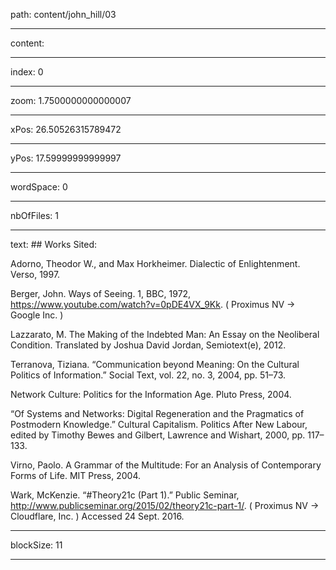 path: content/john_hill/03

----

content: 

----

index: 0

----

zoom: 1.7500000000000007

----

xPos: 26.50526315789472

----

yPos: 17.59999999999997

----

wordSpace: 0

----

nbOfFiles: 1

----

text: ## Works Sited:

Adorno, Theodor W., and Max Horkheimer. Dialectic of Enlightenment. Verso, 1997.

Berger, John. Ways of Seeing. 1, BBC, 1972, https://www.youtube.com/watch?v=0pDE4VX_9Kk. ( Proximus NV → Google Inc. )  

Lazzarato, M. The Making of the Indebted Man: An Essay on the Neoliberal Condition. Translated by Joshua David Jordan, Semiotext(e), 2012.

Terranova, Tiziana. “Communication beyond Meaning: On the Cultural Politics of Information.” Social Text, vol. 22, no. 3, 2004, pp. 51–73.

Network Culture: Politics for the Information Age. Pluto Press, 2004.

“Of Systems and Networks: Digital Regeneration and the Pragmatics of Postmodern Knowledge.” Cultural Capitalism. Politics After New Labour, edited by Timothy Bewes and Gilbert, Lawrence and Wishart, 2000, pp. 117–133.

Virno, Paolo. A Grammar of the Multitude: For an Analysis of Contemporary Forms of Life. MIT Press, 2004.

Wark, McKenzie. “#Theory21c (Part 1).” Public Seminar, http://www.publicseminar.org/2015/02/theory21c-part-1/. ( Proximus NV → Cloudflare, Inc. ) Accessed 24 Sept. 2016.

----

blockSize: 11

----

